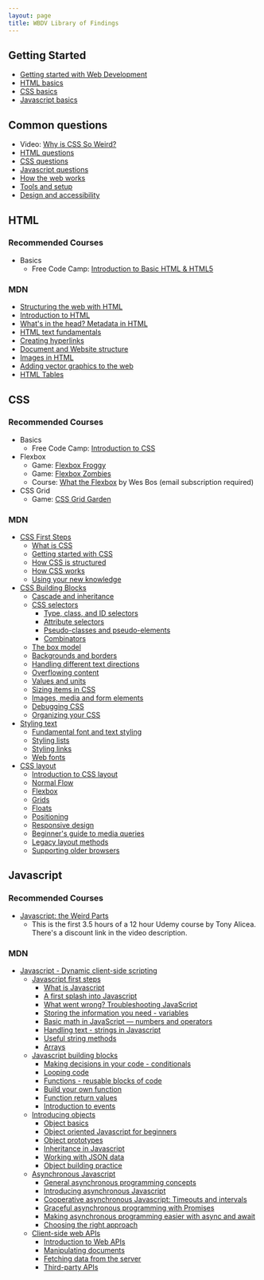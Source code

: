 ```yaml
---
layout: page
title: WBDV Library of Findings
---
```

## Getting Started
- [Getting started with Web Development](https://developer.mozilla.org/en-US/docs/Learn/Getting_started_with_the_web)
- [HTML basics](https://developer.mozilla.org/en-US/docs/Learn/Getting_started_with_the_web/HTML_basics)
- [CSS basics](https://developer.mozilla.org/en-US/docs/Learn/Getting_started_with_the_web/CSS_basics)
- [Javascript basics](https://developer.mozilla.org/en-US/docs/Learn/Getting_started_with_the_web/Javascript_basics)

## Common questions
- Video: [Why is CSS So Weird?](https://www.youtube.com/watch?v=aHUtMbJw8iA)
- [HTML questions](https://developer.mozilla.org/en-US/docs/Learn/HTML/Howto)
- [CSS questions](https://developer.mozilla.org/en-US/docs/Learn/CSS/Howto)
- [Javascript questions](https://developer.mozilla.org/en-US/docs/Learn/JavaScript/Howto)
- [How the web works](https://developer.mozilla.org/en-US/docs/Learn/Common_questions#How_the_Web_works)
- [Tools and setup](https://developer.mozilla.org/en-US/docs/Learn/Common_questions#Tools_and_setup)
- [Design and accessibility](https://developer.mozilla.org/en-US/docs/Learn/Common_questions#Design_and_accessibility)

## HTML
### Recommended Courses
- Basics
  - Free Code Camp: [Introduction to Basic HTML & HTML5](https://www.freecodecamp.org/learn/responsive-web-design/basic-html-and-html5/)

### MDN
- [Structuring the web with HTML](https://developer.mozilla.org/en-US/docs/Learn/HTML)
- [Introduction to HTML](https://developer.mozilla.org/en-US/docs/Learn/HTML/Introduction_to_HTML)
- [What's in the head? Metadata in HTML](https://developer.mozilla.org/en-US/docs/Learn/HTML/Introduction_to_HTML/The_head_metadata_in_HTML)
- [HTML text fundamentals](https://developer.mozilla.org/en-US/docs/Learn/HTML/Introduction_to_HTML/HTML_text_fundamentals)
- [Creating hyperlinks](https://developer.mozilla.org/en-US/docs/Learn/HTML/Introduction_to_HTML/Creating_hyperlinks)
- [Document and Website structure](https://developer.mozilla.org/en-US/docs/Learn/HTML/Introduction_to_HTML/Document_and_website_structure)
- [Images in HTML](https://developer.mozilla.org/en-US/docs/Learn/HTML/Multimedia_and_embedding/Images_in_HTML)
- [Adding vector graphics to the web](https://developer.mozilla.org/en-US/docs/Learn/HTML/Multimedia_and_embedding/Adding_vector_graphics_to_the_Web)
- [HTML Tables](https://developer.mozilla.org/en-US/docs/Learn/HTML/Tables)

## CSS
### Recommended Courses
- Basics
  - Free Code Camp: [Introduction to CSS](https://www.freecodecamp.org/learn/responsive-web-design/basic-css/)
- Flexbox
  - Game: [Flexbox Froggy](https://flexboxfroggy.com/)
  - Game: [Flexbox Zombies](https://mastery.games/flexboxzombies/)
  - Course: [What the Flexbox](https://flexbox.io/) by Wes Bos (email subscription required)
- CSS Grid
  - Game: [CSS Grid Garden](https://cssgridgarden.com/)

### MDN
- [CSS First Steps](https://developer.mozilla.org/en-US/docs/Learn/CSS/First_steps)
  - [What is CSS](https://developer.mozilla.org/en-US/docs/Learn/CSS/First_steps/What_is_CSS)
  - [Getting started with CSS](https://developer.mozilla.org/en-US/docs/Learn/CSS/First_steps/Getting_started)
  - [How CSS is structured](https://developer.mozilla.org/en-US/docs/Learn/CSS/First_steps/How_CSS_is_structured)
  - [How CSS works](https://developer.mozilla.org/en-US/docs/Learn/CSS/First_steps/How_CSS_works)
  - [Using your new knowledge](https://developer.mozilla.org/en-US/docs/Learn/CSS/First_steps/Using_your_new_knowledge)
- [CSS Building Blocks](https://developer.mozilla.org/en-US/docs/Learn/CSS/Building_blocks)
  - [Cascade and inheritance](https://developer.mozilla.org/en-US/docs/Learn/CSS/Building_blocks/Cascade_and_inheritance)
  - [CSS selectors](https://developer.mozilla.org/en-US/docs/Learn/CSS/Building_blocks/Selectors)
    - [Type, class, and ID selectors](https://developer.mozilla.org/en-US/docs/Learn/CSS/Building_blocks/Selectors/Type_Class_and_ID_Selectors)
    - [Attribute selectors](https://developer.mozilla.org/en-US/docs/Learn/CSS/Building_blocks/Selectors/Attribute_selectors)
    - [Pseudo-classes and pseudo-elements](https://developer.mozilla.org/en-US/docs/Learn/CSS/Building_blocks/Selectors/Pseudo-classes_and_pseudo-elements)
    - [Combinators](https://developer.mozilla.org/en-US/docs/Learn/CSS/Building_blocks/Selectors/Combinators)
  - [The box model](https://developer.mozilla.org/en-US/docs/Learn/CSS/Building_blocks/The_box_model)
  - [Backgrounds and borders](https://developer.mozilla.org/en-US/docs/Learn/CSS/Building_blocks/Backgrounds_and_borders)
  - [Handling different text directions](https://developer.mozilla.org/en-US/docs/Learn/CSS/Building_blocks/Handling_different_text_directions)
  - [Overflowing content](https://developer.mozilla.org/en-US/docs/Learn/CSS/Building_blocks/Overflowing_content)
  - [Values and units](https://developer.mozilla.org/en-US/docs/Learn/CSS/Building_blocks/Values_and_units)
  - [Sizing items in CSS](https://developer.mozilla.org/en-US/docs/Learn/CSS/Building_blocks/Sizing_items_in_CSS)
  - [Images, media and form elements](https://developer.mozilla.org/en-US/docs/Learn/CSS/Building_blocks/Images_media_form_elements)
  - [Debugging CSS](https://developer.mozilla.org/en-US/docs/Learn/CSS/Building_blocks/Debugging_CSS)
  - [Organizing your CSS](https://developer.mozilla.org/en-US/docs/Learn/CSS/Building_blocks/Organizing)
- [Styling text](https://developer.mozilla.org/en-US/docs/Learn/CSS/Styling_text)
  - [Fundamental font and text styling](https://developer.mozilla.org/en-US/docs/Learn/CSS/Styling_text/Fundamentals)
  - [Styling lists](https://developer.mozilla.org/en-US/docs/Learn/CSS/Styling_text/Styling_lists)
  - [Styling links](https://developer.mozilla.org/en-US/docs/Learn/CSS/Styling_text/Styling_links)
  - [Web fonts](https://developer.mozilla.org/en-US/docs/Learn/CSS/Styling_text/Web_fonts)
- [CSS layout](https://developer.mozilla.org/en-US/docs/Learn/CSS/CSS_layout)
  - [Introduction to CSS layout](https://developer.mozilla.org/en-US/docs/Learn/CSS/CSS_layout/Introduction)
  - [Normal Flow](https://developer.mozilla.org/en-US/docs/Learn/CSS/CSS_layout/Normal_Flow)
  - [Flexbox](https://developer.mozilla.org/en-US/docs/Learn/CSS/CSS_layout/Flexbox)
  - [Grids](https://developer.mozilla.org/en-US/docs/Learn/CSS/CSS_layout/Grids)
  - [Floats](https://developer.mozilla.org/en-US/docs/Learn/CSS/CSS_layout/Floats)
  - [Positioning](https://developer.mozilla.org/en-US/docs/Learn/CSS/CSS_layout/Positioning)
  - [Responsive design](https://developer.mozilla.org/en-US/docs/Learn/CSS/CSS_layout/Responsive_Design)
  - [Beginner's guide to media queries](https://developer.mozilla.org/en-US/docs/Learn/CSS/CSS_layout/Media_queries)
  - [Legacy layout methods](https://developer.mozilla.org/en-US/docs/Learn/CSS/CSS_layout/Legacy_Layout_Methods)
  - [Supporting older browsers](https://developer.mozilla.org/en-US/docs/Learn/CSS/CSS_layout/Supporting_Older_Browsers)

## Javascript
### Recommended Courses
- [Javascript: the Weird Parts](https://www.youtube.com/watch?v=Bv_5Zv5c-Ts)
  - This is the first 3.5 hours of a 12 hour Udemy course by Tony Alicea. There's a discount link in the video description.

### MDN
- [Javascript - Dynamic client-side scripting](https://developer.mozilla.org/en-US/docs/Learn/JavaScript)
  - [Javascript first steps](https://developer.mozilla.org/en-US/docs/Learn/JavaScript/First_steps)
    - [What is Javascript](https://developer.mozilla.org/en-US/docs/Learn/JavaScript/First_steps/What_is_JavaScript)
    - [A first splash into Javascript](https://developer.mozilla.org/en-US/docs/Learn/JavaScript/First_steps/A_first_splash)
    - [What went wrong? Troubleshooting JavaScript](https://developer.mozilla.org/en-US/docs/Learn/JavaScript/First_steps/What_went_wrong)
    - [Storing the information you need - variables](https://developer.mozilla.org/en-US/docs/Learn/JavaScript/First_steps/Variables)
    - [Basic math in JavaScript — numbers and operators](https://developer.mozilla.org/en-US/docs/Learn/JavaScript/First_steps/Math)
    - [Handling text - strings in Javascript](https://developer.mozilla.org/en-US/docs/Learn/JavaScript/First_steps/Strings)
    - [Useful string methods](https://developer.mozilla.org/en-US/docs/Learn/JavaScript/First_steps/Useful_string_methods)
    - [Arrays](https://developer.mozilla.org/en-US/docs/Learn/JavaScript/First_steps/Arrays)
  - [Javascript building blocks](https://developer.mozilla.org/en-US/docs/Learn/JavaScript/Building_blocks)
    - [Making decisions in your code - conditionals](https://developer.mozilla.org/en-US/docs/Learn/JavaScript/Building_blocks/conditionals)
    - [Looping code](https://developer.mozilla.org/en-US/docs/Learn/JavaScript/Building_blocks/Looping_code)
    - [Functions - reusable blocks of code](https://developer.mozilla.org/en-US/docs/Learn/JavaScript/Building_blocks/Functions)
    - [Build your own function](https://developer.mozilla.org/en-US/docs/Learn/JavaScript/Building_blocks/Build_your_own_function)
    - [Function return values](https://developer.mozilla.org/en-US/docs/Learn/JavaScript/Building_blocks/Return_values)
    - [Introduction to events](https://developer.mozilla.org/en-US/docs/Learn/JavaScript/Building_blocks/Events)
  - [Introducing objects](https://developer.mozilla.org/en-US/docs/Learn/JavaScript/Objects)
    - [Object basics](https://developer.mozilla.org/en-US/docs/Learn/JavaScript/Objects/Basics)
    - [Object oriented Javascript for beginners](https://developer.mozilla.org/en-US/docs/Learn/JavaScript/Objects/Object-oriented_JS)
    - [Object prototypes](https://developer.mozilla.org/en-US/docs/Learn/JavaScript/Objects/Object_prototypes)
    - [Inheritance in Javascript](https://developer.mozilla.org/en-US/docs/Learn/JavaScript/Objects/Inheritance)
    - [Working with JSON data](https://developer.mozilla.org/en-US/docs/Learn/JavaScript/Objects/JSON)
    - [Object building practice](https://developer.mozilla.org/en-US/docs/Learn/JavaScript/Objects/Object_building_practice)
  - [Asynchronous Javascript](https://developer.mozilla.org/en-US/docs/Learn/JavaScript/Asynchronous)
    - [General asynchronous programming concepts](https://developer.mozilla.org/en-US/docs/Learn/JavaScript/Asynchronous/Concepts)
    - [Introducing asynchronous Javascript](https://developer.mozilla.org/en-US/docs/Learn/JavaScript/Asynchronous/Introducing)
    - [Cooperative asynchronous Javascript: Timeouts and intervals](https://developer.mozilla.org/en-US/docs/Learn/JavaScript/Asynchronous/Timeouts_and_intervals)
    - [Graceful asynchronous programming with Promises](https://developer.mozilla.org/en-US/docs/Learn/JavaScript/Asynchronous/Promises)
    - [Making asynchronous programming easier with async and await](https://developer.mozilla.org/en-US/docs/Learn/JavaScript/Asynchronous/Async_await)
    - [Choosing the right approach](https://developer.mozilla.org/en-US/docs/Learn/JavaScript/Asynchronous/Choosing_the_right_approach)
  - [Client-side web APIs](https://developer.mozilla.org/en-US/docs/Learn/JavaScript/Client-side_web_APIs)
    - [Introduction to Web APIs](https://developer.mozilla.org/en-US/docs/Learn/JavaScript/Client-side_web_APIs/Introduction)
    - [Manipulating documents](https://developer.mozilla.org/en-US/docs/Learn/JavaScript/Client-side_web_APIs/Manipulating_documents)
    - [Fetching data from the server](https://developer.mozilla.org/en-US/docs/Learn/JavaScript/Client-side_web_APIs/Fetching_data)
    - [Third-party APIs](https://developer.mozilla.org/en-US/docs/Learn/JavaScript/Client-side_web_APIs/Third_party_APIs)
